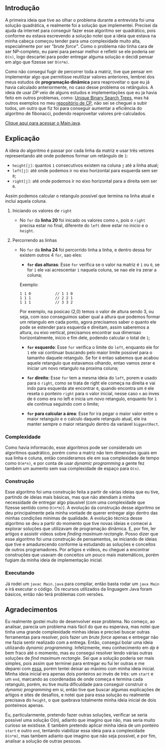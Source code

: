## Introdução 

A primeira ideia que tive ao olhar o problema durante a entrevista foi uma solução quadrática, e realmente foi a solução que implementei. Precisei da ajuda da internet para conseguir fazer esse algoritmo ser quadrático, pois conforme eu estava escrevendo a solução notei que a ideia que estava na minha cabeça começou tender para uma complexidade muito alta, especialmente por ser _"brute force"_. Como o problema não tinha cara de ser NP‑completo, eu parei para pensar melhor e refletir se ele poderia ser `O(n)`, logo descartei para poder entregar alguma solução e decidi pensar em algo que fizesse ser `O(n*m)`.

Como não consegui fugir de percorrer toda a matriz, tive que pensar em implementar algo que permitisse reutilizar valores anteriores, lembrei dos meus estudos de **programação dinâmica** para reaproveitar o que eu já havia calculado anteriormente, no caso desse problema os retângulos. A ideia de usar _DP_ veio de alguns estudos e implementações que eu ja havia feito em outros problemas, como: [Unique Binary Search Trees](https://github.com/rickelmedias/Route-120/blob/main/competitive-programming/solutions/leetcode/96-unique-binary-search-trees.py), mas há outros exemplos no meu [repositório de CP](https://github.com/rickelmedias/Route-120/tree/main/competitive-programming), não sei se cheguei a subir todos, um outro que fiz foi para conseguir aumentar a eficiência do algoritmo de fibonacci, podendo reaproveitar valores pré-calculados.

[Clique aqui para acessar o Main.java](./Main.java).

## Explicação

A ideia do algoritmo é passar por cada linha da matriz e usar três vetores representando até onde podemos formar um retângulo de `1`:

- `height[j]`: quantos `1` consecutivos existem na coluna `j` até a linha atual;
- `left[j]`: até onde podemos ir no eixo horizontal para esquerda sem ser `0`;
- `right[j]`: até onde podemos ir no eixo horizontal para a direita sem ser `0`.

Assim podemos calcular o retangulo possível que termina na linha atual e inclui aquela coluna.

1. Iniciando os valores de `right`
    -  No `for` da **linha 20** foi inicado os valores como `n`, pois o `right` precisa estar no final, diferente do `left` deve estar no inicio e o `height`.

2. Percorrendo as linhas
    - No `for` da **linha 24** foi percorrido linha a linha, e dentro dessa for existem outros 4 `for`, sao eles:
        - **`for` das alturas**: Esse `for` verifica se o valor na matriz é `1` ou `0`, se for `1` ele vai acrescentar `1` naquela coluna, se nao ele ira zerar a coluna;

        Exemplo:

        ```
        1 1 0           // 1 1 0
        1 1 1           // 2 2 1
        1 1 1           // 3 3 2
        ```

        Por exemplo, na posicao (2,0) temos o valor de altura sendo 3, ou seja, com isso conseguimos saber qual a altura que podemos formar um retangulo em cada ponto, agora precisamos saber o quanto ele pode se estender para esquerda e direitam, assim saberemos a altura, ou eixo vertical, precisamos encontrar sua dimensao horizontalmente, inicio e fim dele, podendo calcular o total de `1`;

        - **`for` esquerdo**: Esse `for` verifica o limite do `left`, enquanto ele for `1` ele vai continuar buscando pelo maior limite possivel para o tamanho daquele retangulo. Se for `0` entao sabemos que acabou aquele retangulo que estavamos olhando, entao vamos zerar e iniciar um novo retangulo na proxima coluna;

        - **`for` direito**: Esse `for` tem a mesma ideia do `left`, porem e usado para o `right`, como se trata de right ele começa na direita e vai indo para esquerda ate encontrar `0`, quando encontra um `0` ele reseta o ponteiro `right` para o valor inicial, nesse caso `n` ao inves de `0` como era no left e inicia um novo retangulo, enquanto for `1` ele continua seguindo com o limite;

        - **`for` para calcular a área**: Esse for ira pegar o maior valor entre o maior retangulo e o calculo daquele retangulo atual, ele ira manter sempre o maior retangulo dentro da variavel `biggestRect`.

### Complexidade

Como havia informacdo, esse algoritmos pode ser considerado um algoritmos quadrático, porém como a matriz não tem dimensões iguais em sua linha e coluna, então consideramos ele em sua complexidade de tempo como `O(m*n)`, e por conta de usar _dynamic programming_ a gente fez também um aumento sem sua complexidade de espaço para `O(n)`.

### Construção

Esse algoritmo foi uma construção feita a partir de várias ideias que eu tive, partindo de ideias mais básicas, mas que não atendiam à minha necessidade de entregar algo plausível (com uma complexidade que fizesse sentido como `O(n*m)`). A evolução da construção desse algoritmo se deu principalmente pela minha vontade de querer entregar algo dentro das minhas condições mínimas de qualidade. A evolução técnica desse algoritmo se deu a partir do momento que tive novas ideias e comecei a explorar soluções que utilizavam de programação dinâmica. E, por fim, ler artigos e assistir vídeos sobre _finding maximum rectangle_. Posso dizer que esse algoritmo foi uma construção de pensamentos, se iniciando de ideias que tive e amadurecendo conforme ia estudando as soluções e conceitos de outros programadores. Por artigos e vídeos, eu cheguei a encontrar construções que usavam de conceitos um pouco mais matemáticos, porém fugiam da minha ideia de implementação inicial.

### Executando

Já rodei um `javac Main.java` para compilar, então basta rodar um `java Main` e irá executar o código. Os recursos utilizados da linguagem Java foram básicos, então não terá problemas com versões.

## Agradecimentos

Eu realmente gostei muito de desenvolver esse problema. No começo, ao analisar, parecia um problema mais fácil do que eu esperava, mas notei que tinha uma grande complexidade minhas ideias e precisei buscar outras ferramentas para resolver, pois fazer um _brute force_ apenas e entregar não me fazia sentir realizado com a entrega. Então, consegui bolar uma ideia utilizando _dynamic programming_. Infelizmente, meu conhecimento em _dp_ é bem fraco até o momento, mas eu consegui resolver lendo várias outras soluções de _find maximum rectangle_. Sei que a solução poderia ser mais simples, pois assim que terminei para entregar eu fui ler outras e me deparei com [essa](https://guides.codepath.org/compsci/Maximal-Rectangle), porém tentei deixar ao máximo com minha ideia inicial. Minha ideia inicial era apenas dois ponteiros ao invés de três: um `start` e um `end`, marcando as coordenadas de onde começa e termina cada retangulo, porém, eu tive muita dificuldade para conseguir construir o _dynamic programming_ em si, então tive que buscar algumas explicações de artigos e sites de desafios, e notei que para essa solução eu realmente precisava do `height`, o que quebrava totalmente minha ideia inicial de dois ponteireos apenas.

Eu, particularmente, pretendo fazer outras soluções, verificar se seria possível uma solução O(n), adianto que imagino que não, mas seria muito curioso se existisse. E também pretendo aplicar minha ideia de um ponteiro `start` e outro `end`, tentando viabilizar essa ideia para a complexidade `O(n*m)`, mas tambem adianto que imagino que não seja possível, e por fim, analisar a solução de outras pessoas.
